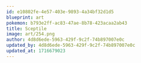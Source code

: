 ```yaml
---
id: e10802fe-4e57-403e-9893-4a34bf32d1d5
blueprint: art
pokemon: b793e2ff-ac83-47ae-8b78-423acaa2ab43
title: Sceptile
image: art/254.png
author: 4d8d6ede-5963-429f-9c2f-74b897007e0c
updated_by: 4d8d6ede-5963-429f-9c2f-74b897007e0c
updated_at: 1716679023
---
```


